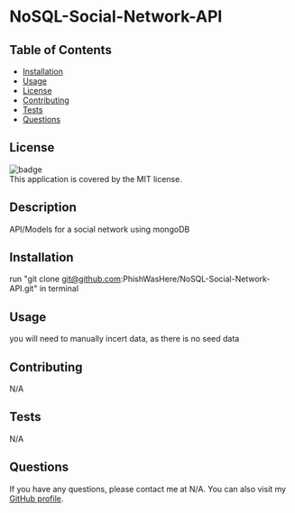 
  # NoSQL-Social-Network-API

  ## Table of Contents

  - [Installation](#installation)
  - [Usage](#usage)
  - [License](#license)
  - [Contributing](#contributing)
  - [Tests](#tests)
  - [Questions](#questions)

  ## License
  ![badge](https://img.shields.io/badge/license-MIT-brightgreen)
  <br />
  This application is covered by the MIT license.

  ## Description
  API/Models for a social network using mongoDB

  ## Installation
  run "git clone git@github.com:PhishWasHere/NoSQL-Social-Network-API.git" in terminal

  ## Usage
  you will need to manually incert data, as there is no seed data

  ## Contributing
  N/A

  ## Tests
  N/A

  ## Questions
  If you have any questions, please contact me at N/A. You can also visit my [GitHub profile](https://github.com/PhishWasHere/).
  